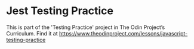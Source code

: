 # Jest Testing Practice

This is part of the 'Testing Practice' project in The Odin Project’s Curriculum. Find it at https://www.theodinproject.com/lessons/javascript-testing-practice
